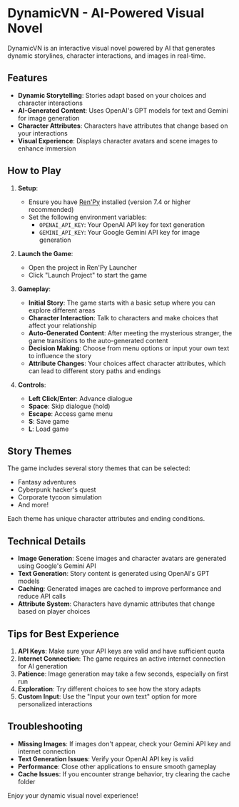 # DynamicVN - AI-Powered Visual Novel

DynamicVN is an interactive visual novel powered by AI that generates dynamic storylines, character interactions, and images in real-time.

## Features

- **Dynamic Storytelling**: Stories adapt based on your choices and character interactions
- **AI-Generated Content**: Uses OpenAI's GPT models for text and Gemini for image generation
- **Character Attributes**: Characters have attributes that change based on your interactions
- **Visual Experience**: Displays character avatars and scene images to enhance immersion

## How to Play

1. **Setup**:
   - Ensure you have [Ren'Py](https://www.renpy.org/) installed (version 7.4 or higher recommended)
   - Set the following environment variables:
     - `OPENAI_API_KEY`: Your OpenAI API key for text generation
     - `GEMINI_API_KEY`: Your Google Gemini API key for image generation

2. **Launch the Game**:
   - Open the project in Ren'Py Launcher
   - Click "Launch Project" to start the game

3. **Gameplay**:
   - **Initial Story**: The game starts with a basic setup where you can explore different areas
   - **Character Interaction**: Talk to characters and make choices that affect your relationship
   - **Auto-Generated Content**: After meeting the mysterious stranger, the game transitions to the auto-generated content
   - **Decision Making**: Choose from menu options or input your own text to influence the story
   - **Attribute Changes**: Your choices affect character attributes, which can lead to different story paths and endings

4. **Controls**:
   - **Left Click/Enter**: Advance dialogue
   - **Space**: Skip dialogue (hold)
   - **Escape**: Access game menu
   - **S**: Save game
   - **L**: Load game

## Story Themes

The game includes several story themes that can be selected:
- Fantasy adventures
- Cyberpunk hacker's quest
- Corporate tycoon simulation
- And more!

Each theme has unique character attributes and ending conditions.

## Technical Details

- **Image Generation**: Scene images and character avatars are generated using Google's Gemini API
- **Text Generation**: Story content is generated using OpenAI's GPT models
- **Caching**: Generated images are cached to improve performance and reduce API calls
- **Attribute System**: Characters have dynamic attributes that change based on player choices

## Tips for Best Experience

1. **API Keys**: Make sure your API keys are valid and have sufficient quota
2. **Internet Connection**: The game requires an active internet connection for AI generation
3. **Patience**: Image generation may take a few seconds, especially on first run
4. **Exploration**: Try different choices to see how the story adapts
5. **Custom Input**: Use the "Input your own text" option for more personalized interactions

## Troubleshooting

- **Missing Images**: If images don't appear, check your Gemini API key and internet connection
- **Text Generation Issues**: Verify your OpenAI API key is valid
- **Performance**: Close other applications to ensure smooth gameplay
- **Cache Issues**: If you encounter strange behavior, try clearing the cache folder

Enjoy your dynamic visual novel experience!
